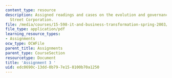 ```yaml
---
content_type: resource
description: Assigned readings and cases on the evolution and governance of State
  Street Corporation.
file: /media/courses/15-598-it-and-business-transformation-spring-2003/edc0690c13dd0b797e158100b70a1250_assignment3.pdf
file_type: application/pdf
learning_resource_types:
- Assignments
ocw_type: OCWFile
parent_title: Assignments
parent_type: CourseSection
resourcetype: Document
title: 'Assignment 3 '
uid: edc0690c-13dd-0b79-7e15-8100b70a1250
---
```

